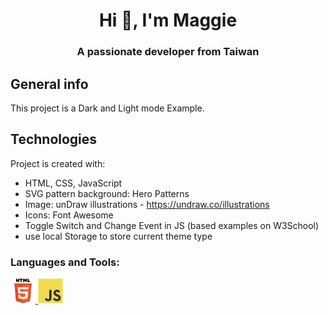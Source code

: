 <h1 align="center">Hi 👋, I'm Maggie</h1>
<h3 align="center">A passionate developer from Taiwan</h3>

## General info

This project is a Dark and Light mode Example.

<!-- <img src="https://maggiepractice.s3.amazonaws.com/quotegenerator2.gif" width="600" /> -->

## Technologies

Project is created with:

- HTML, CSS, JavaScript
- SVG pattern background: Hero Patterns
- Image: unDraw illustrations - https://undraw.co/illustrations
- Icons: Font Awesome
- Toggle Switch and Change Event in JS (based examples on W3School)
- use local Storage to store current theme type

<h3 align="left">Languages and Tools:</h3>
<p align="left"> <a href="https://www.w3.org/html/" target="_blank"> <img src="https://raw.githubusercontent.com/devicons/devicon/master/icons/html5/html5-original-wordmark.svg" alt="html5" width="40" height="40"/> </a> <a href="https://developer.mozilla.org/en-US/docs/Web/JavaScript" target="_blank"> <img src="https://raw.githubusercontent.com/devicons/devicon/master/icons/javascript/javascript-original.svg" alt="javascript" width="40" height="40"/> </a> </p>

